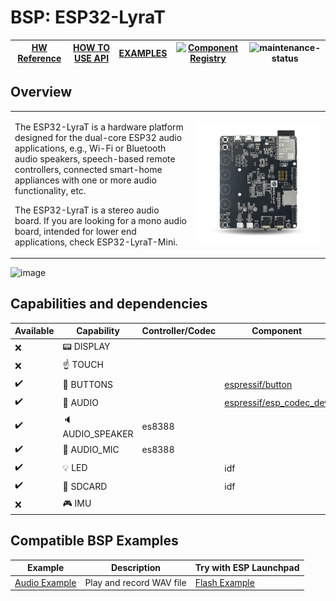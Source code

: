 # BSP: ESP32-LyraT

| [HW Reference](https://www.espressif.com/en/products/devkits/esp32-lyrat) | [HOW TO USE API](API.md) | [EXAMPLES](#compatible-bsp-examples) | [![Component Registry](https://components.espressif.com/components/espressif/esp32_lyrat/badge.svg)](https://components.espressif.com/components/espressif/esp32_lyrat) | ![maintenance-status](https://img.shields.io/badge/maintenance-actively--developed-brightgreen.svg) |
| --- | --- | --- | --- | -- |

## Overview

<table>
<tr><td>

The ESP32-LyraT is a hardware platform designed for the dual-core ESP32 audio applications, e.g., Wi-Fi or Bluetooth audio speakers, speech-based remote controllers, connected smart-home appliances with one or more audio functionality, etc.

The ESP32-LyraT is a stereo audio board. If you are looking for a mono audio board, intended for lower end applications, check ESP32-LyraT-Mini.

</td><td width="200">
  <img src="doc/esp32_lyrat.webp">
</td></tr>
</table>

![image](pic.jpg)

## Capabilities and dependencies

<div align="center">
<!-- START_DEPENDENCIES -->

|     Available    |       Capability      |Controller/Codec|                                           Component                                          |Version|
|------------------|-----------------------|----------------|----------------------------------------------------------------------------------------------|-------|
|        :x:       |    :pager: DISPLAY    |                |                                                                                              |       |
|        :x:       |    :point_up: TOUCH   |                |                                                                                              |       |
|:heavy_check_mark:| :radio_button: BUTTONS|                |       [espressif/button](https://components.espressif.com/components/espressif/button)       |   ^4  |
|:heavy_check_mark:|  :musical_note: AUDIO |                |[espressif/esp_codec_dev](https://components.espressif.com/components/espressif/esp_codec_dev)|  ~1.4 |
|:heavy_check_mark:|:speaker: AUDIO_SPEAKER|     es8388     |                                                                                              |       |
|:heavy_check_mark:| :microphone: AUDIO_MIC|     es8388     |                                                                                              |       |
|:heavy_check_mark:|       :bulb: LED      |                |                                              idf                                             | >=5.3 |
|:heavy_check_mark:|  :floppy_disk: SDCARD |                |                                              idf                                             | >=5.3 |
|        :x:       |    :video_game: IMU   |                |                                                                                              |       |

<!-- END_DEPENDENCIES -->
</div>

## Compatible BSP Examples

<div align="center">
<!-- START_EXAMPLES -->

| Example | Description | Try with ESP Launchpad |
| ------- | ----------- | ---------------------- |
| [Audio Example](https://github.com/espressif/esp-bsp/tree/master/examples/audio) | Play and record WAV file | [Flash Example](https://espressif.github.io/esp-launchpad/?flashConfigURL=https://espressif.github.io/esp-bsp/config.toml&app=audio-) |

<!-- END_EXAMPLES -->
</div>
